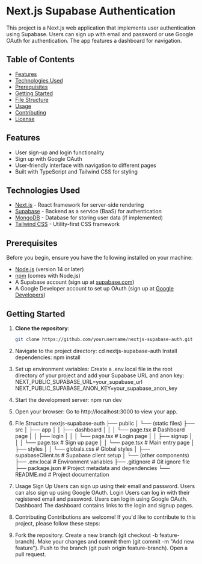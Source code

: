 # Next.js Supabase Authentication

This project is a Next.js web application that implements user authentication using Supabase. Users can sign up with email and password or use Google OAuth for authentication. The app features a dashboard for navigation.

## Table of Contents

- [Features](#features)
- [Technologies Used](#technologies-used)
- [Prerequisites](#prerequisites)
- [Getting Started](#getting-started)
- [File Structure](#file-structure)
- [Usage](#usage)
- [Contributing](#contributing)
- [License](#license)

## Features

- User sign-up and login functionality
- Sign up with Google OAuth
- User-friendly interface with navigation to different pages
- Built with TypeScript and Tailwind CSS for styling

## Technologies Used

- [Next.js](https://nextjs.org/) - React framework for server-side rendering
- [Supabase](https://supabase.com/) - Backend as a service (BaaS) for authentication
- [MongoDB](https://www.mongodb.com/) - Database for storing user data (if implemented)
- [Tailwind CSS](https://tailwindcss.com/) - Utility-first CSS framework

## Prerequisites

Before you begin, ensure you have the following installed on your machine:

- [Node.js](https://nodejs.org/en/) (version 14 or later)
- [npm](https://www.npmjs.com/) (comes with Node.js)
- A Supabase account (sign up at [supabase.com](https://supabase.com/))
- A Google Developer account to set up OAuth (sign up at [Google Developers](https://developers.google.com/))

## Getting Started

1. **Clone the repository**:

   ```bash
   git clone https://github.com/yourusername/nextjs-supabase-auth.git

2. Navigate to the project directory:
cd nextjs-supabase-auth
Install dependencies:
npm install

3. Set up environment variables:
Create a .env.local file in the root directory of your project and add your Supabase URL and anon key:
NEXT_PUBLIC_SUPABASE_URL=your_supabase_url
NEXT_PUBLIC_SUPABASE_ANON_KEY=your_supabase_anon_key

4. Start the development server:
npm run dev

5. Open your browser:
Go to http://localhost:3000 to view your app.

6. File Structure
nextjs-supabase-auth
├── public
│   └── (static files)
├── src
│   ├── app
│   │   ├── dashboard
│   │   │   └── page.tsx         # Dashboard page
│   │   ├── login
│   │   │   └── page.tsx         # Login page
│   │   ├── signup
│   │   │   └── page.tsx         # Sign up page
│   │   └── page.tsx             # Main entry page
│   ├── styles
│   │   └── globals.css           # Global styles
│   ├── supabaseClient.ts         # Supabase client setup
│   └── (other components)
├── .env.local                    # Environment variables
├── .gitignore                    # Git ignore file
├── package.json                  # Project metadata and dependencies
└── README.md                     # Project documentation

7. Usage
Sign Up
Users can sign up using their email and password.
Users can also sign up using Google OAuth.
Login
Users can log in with their registered email and password.
Users can log in using Google OAuth.
Dashboard
The dashboard contains links to the login and signup pages.

8. Contributing
Contributions are welcome! If you'd like to contribute to this project, please follow these steps:

9. Fork the repository.
Create a new branch (git checkout -b feature-branch).
Make your changes and commit them (git commit -m "Add new feature").
Push to the branch (git push origin feature-branch).
Open a pull request.
